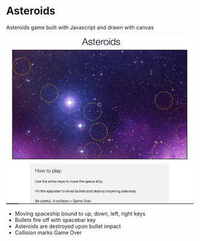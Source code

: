 Asteroids
=========

Asteroids game built with Javascript and drawn with canvas

![ScreenShot](/asteroidsscreenshot.png)

* Moving spaceship bound to up, down, left, right keys
* Bullets fire off with spacebar key
* Asteroids are destroyed upon bullet impact
* Collision marks Game Over
